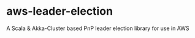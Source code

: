 aws-leader-election
===================

A Scala &amp; Akka-Cluster based PnP leader election library for use in AWS
